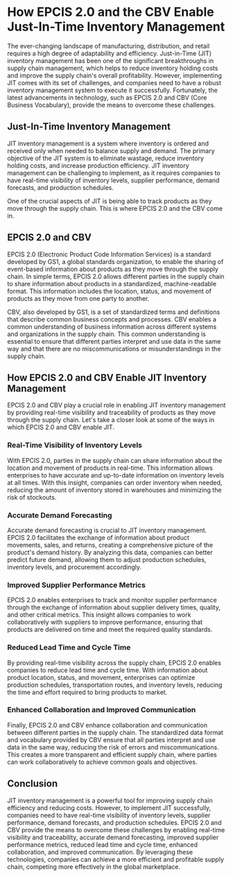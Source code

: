 # How EPCIS 2.0 and the CBV Enable Just-In-Time Inventory Management

The ever-changing landscape of manufacturing, distribution, and retail requires a high degree of adaptability and efficiency. Just-in-Time (JIT) inventory management has been one of the significant breakthroughs in supply chain management, which helps to reduce inventory holding costs and improve the supply chain's overall profitability. However, implementing JIT comes with its set of challenges, and companies need to have a robust inventory management system to execute it successfully. Fortunately, the latest advancements in technology, such as EPCIS 2.0 and CBV (Core Business Vocabulary), provide the means to overcome these challenges.

## Just-In-Time Inventory Management

JIT inventory management is a system where inventory is ordered and received only when needed to balance supply and demand. The primary objective of the JIT system is to eliminate wastage, reduce inventory holding costs, and increase production efficiency. JIT inventory management can be challenging to implement, as it requires companies to have real-time visibility of inventory levels, supplier performance, demand forecasts, and production schedules.

One of the crucial aspects of JIT is being able to track products as they move through the supply chain. This is where EPCIS 2.0 and the CBV come in.

## EPCIS 2.0 and CBV

EPCIS 2.0 (Electronic Product Code Information Services) is a standard developed by GS1, a global standards organization, to enable the sharing of event-based information about products as they move through the supply chain. In simple terms, EPCIS 2.0 allows different parties in the supply chain to share information about products in a standardized, machine-readable format. This information includes the location, status, and movement of products as they move from one party to another.

CBV, also developed by GS1, is a set of standardized terms and definitions that describe common business concepts and processes. CBV enables a common understanding of business information across different systems and organizations in the supply chain. This common understanding is essential to ensure that different parties interpret and use data in the same way and that there are no miscommunications or misunderstandings in the supply chain.

## How EPCIS 2.0 and CBV Enable JIT Inventory Management

EPCIS 2.0 and CBV play a crucial role in enabling JIT inventory management by providing real-time visibility and traceability of products as they move through the supply chain. Let's take a closer look at some of the ways in which EPCIS 2.0 and CBV enable JIT.

### Real-Time Visibility of Inventory Levels

With EPCIS 2.0, parties in the supply chain can share information about the location and movement of products in real-time. This information allows enterprises to have accurate and up-to-date information on inventory levels at all times. With this insight, companies can order inventory when needed, reducing the amount of inventory stored in warehouses and minimizing the risk of stockouts.

### Accurate Demand Forecasting

Accurate demand forecasting is crucial to JIT inventory management. EPCIS 2.0 facilitates the exchange of information about product movements, sales, and returns, creating a comprehensive picture of the product's demand history. By analyzing this data, companies can better predict future demand, allowing them to adjust production schedules, inventory levels, and procurement accordingly.

### Improved Supplier Performance Metrics

EPCIS 2.0 enables enterprises to track and monitor supplier performance through the exchange of information about supplier delivery times, quality, and other critical metrics. This insight allows companies to work collaboratively with suppliers to improve performance, ensuring that products are delivered on time and meet the required quality standards.

### Reduced Lead Time and Cycle Time

By providing real-time visibility across the supply chain, EPCIS 2.0 enables companies to reduce lead time and cycle time. With information about product location, status, and movement, enterprises can optimize production schedules, transportation routes, and inventory levels, reducing the time and effort required to bring products to market.

### Enhanced Collaboration and Improved Communication

Finally, EPCIS 2.0 and CBV enhance collaboration and communication between different parties in the supply chain. The standardized data format and vocabulary provided by CBV ensure that all parties interpret and use data in the same way, reducing the risk of errors and miscommunications. This creates a more transparent and efficient supply chain, where parties can work collaboratively to achieve common goals and objectives.

## Conclusion

JIT inventory management is a powerful tool for improving supply chain efficiency and reducing costs. However, to implement JIT successfully, companies need to have real-time visibility of inventory levels, supplier performance, demand forecasts, and production schedules. EPCIS 2.0 and CBV provide the means to overcome these challenges by enabling real-time visibility and traceability, accurate demand forecasting, improved supplier performance metrics, reduced lead time and cycle time, enhanced collaboration, and improved communication. By leveraging these technologies, companies can achieve a more efficient and profitable supply chain, competing more effectively in the global marketplace.
